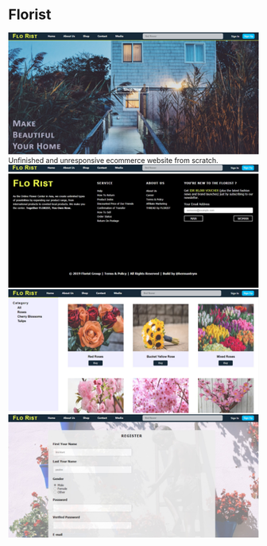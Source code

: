 # Florist
![florist website](/img/capture0.jpg "landing page")
Unfinished and unresponsive ecommerce website from scratch.
![florist website](/img/capture1.jpg "footer")
![florist website](/img/capture2.jpg "shop page")
![florist website](/img/capture3.jpg "register page")
